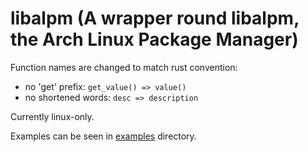 # libalpm (A wrapper round libalpm, the Arch Linux Package Manager)

Function names are changed to match rust convention:

* no 'get' prefix: `get_value() => value()`
* no shortened words: `desc => description`

Currently linux-only.

Examples can be seen in [examples](./examples/) directory.
